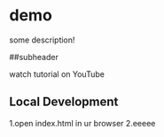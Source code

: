 # demo

some description!

##subheader

watch tutorial on YouTube

## Local Development

1.open index.html in ur browser
2.eeeee